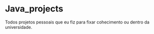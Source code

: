 # Java_projects

Todos projetos pessoais que eu fiz para fixar cohecimento ou dentro da universidade.
